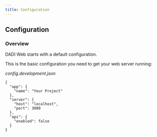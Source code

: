 ```yaml
---
title: Configuration
---
```


## Configuration

### Overview

DADI Web starts with a default configuration.

This is the basic configuration you need to get your web server running: 

*config.development.json*

```
{
  "app": {
    "name": "Your Project"
  },
  "server": {
    "host": "localhost",
    "port": 3000
  },
  "api": {
    "enabled": false
  }
}
```

